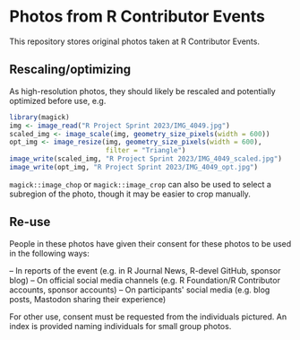 # Photos from R Contributor Events

This repository stores original photos taken at R Contributor Events. 

## Rescaling/optimizing

As high-resolution photos, they should likely be rescaled and potentially 
optimized before use, e.g.

```r
library(magick)
img <- image_read("R Project Sprint 2023/IMG_4049.jpg")
scaled_img <- image_scale(img, geometry_size_pixels(width = 600))
opt_img <- image_resize(img, geometry_size_pixels(width = 600), 
                        filter = "Triangle")
image_write(scaled_img, "R Project Sprint 2023/IMG_4049_scaled.jpg")
image_write(opt_img, "R Project Sprint 2023/IMG_4049_opt.jpg")
```

`magick::image_chop` or `magick::image_crop` can also be used to select a 
subregion of the photo, though it may be easier to crop manually.

## Re-use

People in these photos have given their consent for these photos to be used in 
the following ways:

– In reports of the event (e.g. in R Journal News, R-devel GitHub, sponsor blog)
– On official social media channels (e.g. R Foundation/R Contributor accounts, 
sponsor accounts)
– On participants' social media (e.g. blog posts, Mastodon sharing their 
experience)

For other use, consent must be requested from the individuals pictured. An 
index is provided naming individuals for small group photos.